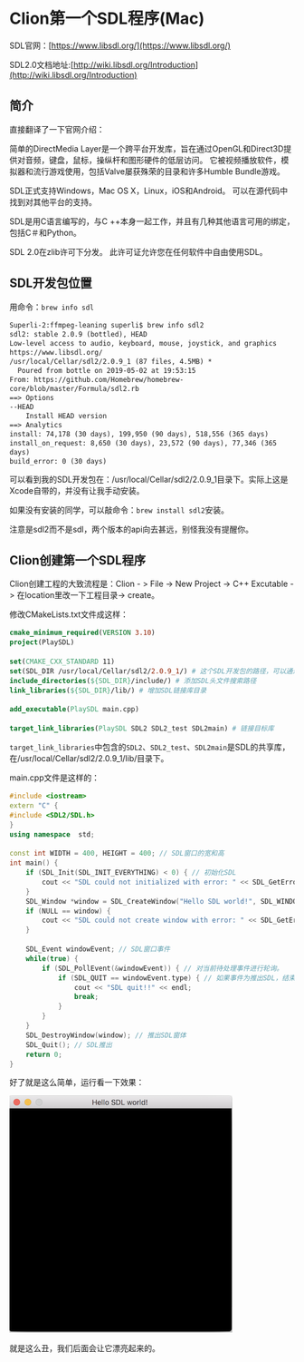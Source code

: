 # Clion第一个SDL程序(Mac)

SDL官网：[https://www.libsdl.org/](https://www.libsdl.org/)

SDL2.0文档地址:[http://wiki.libsdl.org/Introduction](http://wiki.libsdl.org/Introduction)

## 简介

直接翻译了一下官网介绍：

简单的DirectMedia Layer是一个跨平台开发库，旨在通过OpenGL和Direct3D提供对音频，键盘，鼠标，操纵杆和图形硬件的低层访问。 它被视频播放软件，模拟器和流行游戏使用，包括Valve屡获殊荣的目录和许多Humble Bundle游戏。

SDL正式支持Windows，Mac OS X，Linux，iOS和Android。 可以在源代码中找到对其他平台的支持。

SDL是用C语言编写的，与C ++本身一起工作，并且有几种其他语言可用的绑定，包括C＃和Python。

SDL 2.0在zlib许可下分发。 此许可证允许您在任何软件中自由使用SDL。

## SDL开发包位置

用命令：`brew info sdl`

```shell
Superli-2:ffmpeg-leaning superli$ brew info sdl2
sdl2: stable 2.0.9 (bottled), HEAD
Low-level access to audio, keyboard, mouse, joystick, and graphics
https://www.libsdl.org/
/usr/local/Cellar/sdl2/2.0.9_1 (87 files, 4.5MB) *
  Poured from bottle on 2019-05-02 at 19:53:15
From: https://github.com/Homebrew/homebrew-core/blob/master/Formula/sdl2.rb
==> Options
--HEAD
	Install HEAD version
==> Analytics
install: 74,178 (30 days), 199,950 (90 days), 518,556 (365 days)
install_on_request: 8,650 (30 days), 23,572 (90 days), 77,346 (365 days)
build_error: 0 (30 days)
```

可以看到我的SDL开发包在：/usr/local/Cellar/sdl2/2.0.9_1目录下。实际上这是Xcode自带的，并没有让我手动安装。

如果没有安装的同学，可以敲命令：`brew install sdl2`安装。

注意是sdl2而不是sdl，两个版本的api向去甚远，别怪我没有提醒你。

## Clion创建第一个SDL程序

Clion创建工程的大致流程是：Clion - > File -> New Project -> C++ Excutable -> 在location里改一下工程目录-> create。

修改CMakeLists.txt文件成这样：

```cmake
cmake_minimum_required(VERSION 3.10)
project(PlaySDL)

set(CMAKE_CXX_STANDARD 11)
set(SDL_DIR /usr/local/Cellar/sdl2/2.0.9_1/) # 这个SDL开发包的路径，可以通过brew info sdl2查出来
include_directories(${SDL_DIR}/include/) # 添加SDL头文件搜索路径
link_libraries(${SDL_DIR}/lib/) # 增加SDL链接库目录

add_executable(PlaySDL main.cpp)

target_link_libraries(PlaySDL SDL2 SDL2_test SDL2main) # 链接目标库
```

`target_link_libraries`中包含的`SDL2`、`SDL2_test`、`SDL2main`是SDL的共享库，在/usr/local/Cellar/sdl2/2.0.9_1/lib/目录下。

main.cpp文件是这样的：

```c++
#include <iostream>
extern "C" {
#include <SDL2/SDL.h>
}
using namespace  std;

const int WIDTH = 400, HEIGHT = 400; // SDL窗口的宽和高
int main() {
    if (SDL_Init(SDL_INIT_EVERYTHING) < 0) { // 初始化SDL
        cout << "SDL could not initialized with error: " << SDL_GetError() << endl;
    }
    SDL_Window *window = SDL_CreateWindow("Hello SDL world!", SDL_WINDOWPOS_CENTERED, SDL_WINDOWPOS_CENTERED, WIDTH, HEIGHT, SDL_WINDOW_ALLOW_HIGHDPI); // 创建SDL窗口
    if (NULL == window) {
        cout << "SDL could not create window with error: " << SDL_GetError() << endl;
    }

    SDL_Event windowEvent; // SDL窗口事件
    while(true) {
        if (SDL_PollEvent(&windowEvent)) { // 对当前待处理事件进行轮询。
            if (SDL_QUIT == windowEvent.type) { // 如果事件为推出SDL，结束循环。
                cout << "SDL quit!!" << endl;
                break;
            }
        }
    }
    SDL_DestroyWindow(window); // 推出SDL窗体
    SDL_Quit(); // SDL推出
    return 0;
}
```

好了就是这么简单，运行看一下效果：

![hello_sdl](https://github.com/MrHeLi/ffmpeg-leaning/blob/master/sdl/hello_sdl.png)

就是这么丑，我们后面会让它漂亮起来的。



